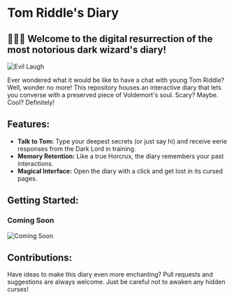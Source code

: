# Tom Riddle's Diary

## 🧙‍♂️📖 Welcome to the digital resurrection of the most notorious dark wizard's diary!

![Evil Laugh](https://media.giphy.com/media/v1.Y2lkPTc5MGI3NjExb2M2ZnFzYW9jbDdxa29mdnB4bmM4a25uNXc1Zmg4aGozenZjOHBqdiZlcD12MV9naWZzX3NlYXJjaCZjdD1n/3o72FfM5HJydzafgUE/giphy.gif)

Ever wondered what it would be like to have a chat with young Tom Riddle? Well, wonder no more! This repository houses an interactive diary that lets you converse with a preserved piece of Voldemort's soul. 
Scary? Maybe. Cool? Definitely!

## Features:
- **Talk to Tom:** Type your deepest secrets (or just say hi) and receive eerie responses from the Dark Lord in training.
- **Memory Retention:** Like a true Horcrux, the diary remembers your past interactions.
- **Magical Interface:** Open the diary with a click and get lost in its cursed pages.

## Getting Started:
### Coming Soon
![Coming Soon](https://media.giphy.com/media/p1bCWIZsQUWzU2vp9k/giphy.gif?cid=ecf05e474e4277ft97kuekqgwy7ahcjchnsi54ncdjg44j6m&ep=v1_gifs_search&rid=giphy.gif&ct=g)

## Contributions:
Have ideas to make this diary even more enchanting? Pull requests and suggestions are always welcome. Just be careful not to awaken any hidden curses!

